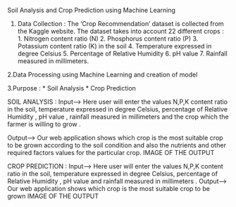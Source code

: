 Soil Analysis and Crop Prediction using Machine Learning
1. Data Collection :
The ‘Crop Recommendation’ dataset is collected from the Kaggle website. The dataset takes into account 22 different crops :
        1. Nitrogen content ratio (N)
        2. Phosphorus content ratio (P)
        3. Potassium content ratio (K) in the soil
        4. Temperature expressed in degree Celsius
        5. Percentage of Relative Humidity
        6. pH value
        7. Rainfall measured in millimeters.
        
2.Data Processing using Machine Learning and creation of model

3.Purpose :
    * Soil Analysis
    * Crop Prediction
    
    
  SOIL ANALYSIS :
  Input--> 
  Here user will enter the values N,P,K content ratio in the soil, 
  temperature expressed in degree Celsius, percentage of Relative Humidity , pH value 
, rainfall measured in millimeters and the crop which the farmer is willing to grow .

Output-->
Our web application shows which crop is the most suitable crop to be grown according to
the soil condition and also the nutrients and other required factors values for the 
particular crop.
IMAGE OF THE OUTPUT

CROP PREDICTION : 
Input-->
Here user will enter the values N,P,K content ratio in the soil, 
  temperature expressed in degree Celsius, percentage of Relative Humidity , pH value 
and rainfall measured in millimeters .
  Output-->  
  Our web application shows which crop is the most suitable crop to be grown
  IMAGE OF THE OUTPUT
  
